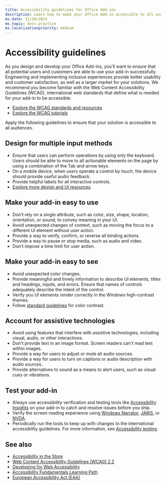 ```yaml
---
title: Accessibility guidelines for Office Add-ins
description: Learn how to make your Office Add-in accessible to all users.
ms.date: 11/20/2024
ms.topic: best-practice
ms.localizationpriority: medium
---
```


# Accessibility guidelines

As you design and develop your Office Add-ins, you'll want to ensure that all potential users and customers are able to use your add-in successfully. Engineering and implementing inclusive experiences provide better usability and customer satisfaction, as well as a larger market for your solutions. We recommend you become familiar with the Web Content Accessibility Guidelines (WCAG), international web standards that define what is needed for your add-in to be accessible.

- [Explore the WCAG standards and resources](/compliance/regulatory/offering-wcag-2-1)
- [Explore the WCAG tutorials](https://www.w3.org/WAI/tutorials/)

Apply the following guidelines to ensure that your solution is accessible to all audiences.

## Design for multiple input methods

- Ensure that users can perform operations by using only the keyboard. Users should be able to move to all actionable elements on the page by using a combination of the Tab and arrow keys.
- On a mobile device, when users operate a control by touch, the device should provide useful audio feedback.
- Provide helpful labels for all interactive controls.
- [Explore more design and UI resources](/windows/apps/design/accessibility/accessibility).

## Make your add-in easy to use

- Don't rely on a single attribute, such as color, size, shape, location, orientation, or sound, to convey meaning in your UI.
- Avoid unexpected changes of context, such as moving the focus to a different UI element without user action.
- Provide a way to verify, confirm, or reverse all binding actions.
- Provide a way to pause or stop media, such as audio and video.
- Don't impose a time limit for user action.

## Make your add-in easy to see

- Avoid unexpected color changes.
- Provide meaningful and timely information to describe UI elements, titles and headings, inputs, and errors. Ensure that names of controls adequately describe the intent of the control.
- Verify you UI elements render correctly in the Windows high-contrast themes.
- Follow [standard guidelines](https://www.w3.org/TR/UNDERSTANDING-WCAG20/visual-audio-contrast-contrast.html) for color contrast.

## Account for assistive technologies

- Avoid using features that interfere with assistive technologies, including visual, audio, or other interactions.
- Don't provide text in an image format. Screen readers can't read text within images.
- Provide a way for users to adjust or mute all audio sources.
- Provide a way for users to turn on captions or audio description with audio sources.
- Provide alternatives to sound as a means to alert users, such as visual cues or vibrations.

## Test your add-in

- Always use accessibility verification and testing tools like [Accessibility Insights](https://accessibilityinsights.io/) on your add-in to catch and resolve issues before you ship.
- Verify the screen reading experience using [Windows Narrator](https://support.microsoft.com/windows/complete-guide-to-narrator-e4397a0d-ef4f-b386-d8ae-c172f109bdb1), [JAWS](https://support.freedomscientific.com/Downloads/JAWS), or [NVDA](https://www.nvaccess.org/download/).
- Periodically run the tools to keep up with changes to the international accessibility guidelines. For more information, see [Accessibility testing](/windows/apps/design/accessibility/accessibility-testing).

## See also

- [Accessibility in the Store](/windows/apps/design/accessibility/accessibility-in-the-store)
- [Web Content Accessibility Guidelines (WCAG) 2.2](https://www.w3.org/TR/WCAG22/)
- [Developing for Web Accessibility](https://www.w3.org/WAI/tips/developing/)
- [Accessibility Fundamentals Learning Path](/training/paths/accessibility-fundamental/)
- [European Accessibility Act (EAA)](https://www.deque.com/blog/european-accessibility-act-eaa-top-20-key-questions-answered/)
